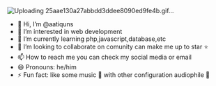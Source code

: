 
![Uploading 25aae130a27abbdd3ddee8090ed9fe4b.gif…]()


- 👋 Hi, I’m @aatiquns
- 👀 I’m interested in web development
- 🌱 I’m currently learning php,javascript,database,etc
- 💞️ I’m looking to collaborate on comunity can make me up to star ⭐️
- 📫 How to reach me you can check my social media or email
- 😄 Pronouns: he/him
- ⚡ Fun fact: like some music 🎵 with other configuration audiophile 📼

<!---
aatiquns/aatiquns is a ✨ special ✨ repository because its `README.md` (this file) appears on your GitHub profile.
You can click the Preview link to take a look at your changes.
--->
